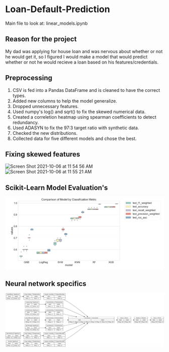 # Loan-Default-Prediction
Main file to look at: linear_models.ipynb

## Reason for the project
My dad was applying for house loan and was nervous about whether or not he would get it, so I figured I would make a model that would predict whether or not he would recieve a loan based on his features/credentials.

## Preprocessing
1. CSV is fed into a Pandas DataFrame and is cleaned to have the correct types.
2. Added new columns to help the model generalize.
3. Dropped unnecessary features.
4. Used numpy's log() and sqrt() to fix the skewed numerical data.
5. Created a correletion heatmap using spearman coefficients to detect redundancy.
6. Used ADASYN to fix the 97:3 target ratio with synthetic data.
7. Checked the new distributions.
8. Collected data for five different models and chose the best.
## Fixing skewed features
![Screen Shot 2021-10-06 at 11 54 56 AM](https://user-images.githubusercontent.com/35535170/136239738-26a4f48b-e203-496d-9d6d-54c5dae8bee1.png)
![Screen Shot 2021-10-06 at 11 55 21 AM](https://user-images.githubusercontent.com/35535170/136239812-ba9ead1a-c1d0-41cb-8a6e-3f0e91610eb8.png)
## Scikit-Learn Model Evaluation's
![sklearn models](/model_boxplots.png)
## Neural network specifics
![Model Visual](/model.png)

